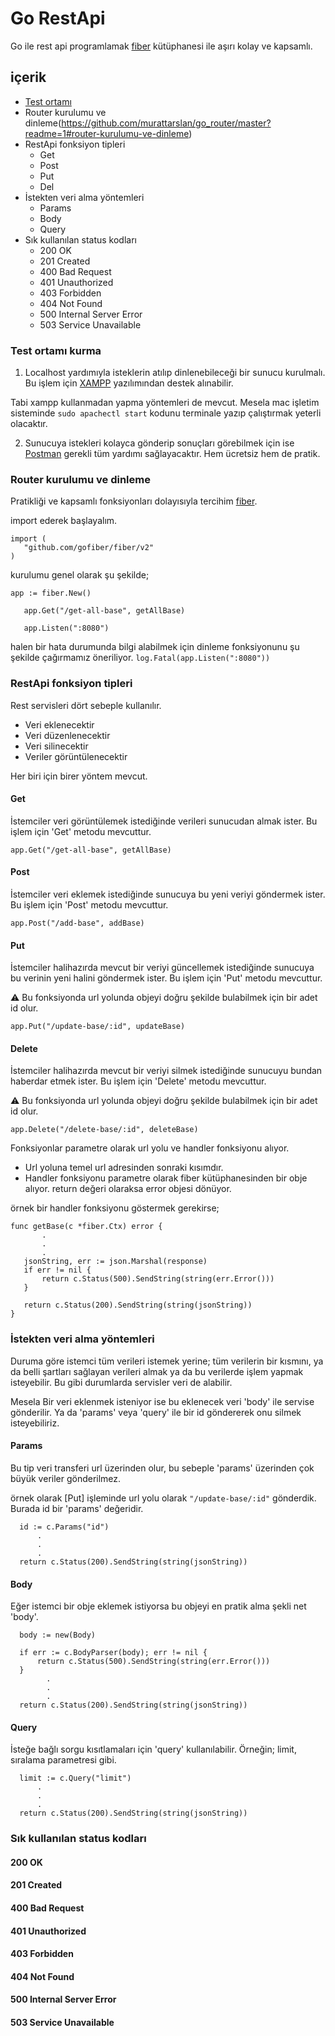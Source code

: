 # Go RestApi

Go ile rest api programlamak [fiber](https://github.com/gofiber/fiber) kütüphanesi ile aşırı kolay ve kapsamlı.

## içerik 

- [Test ortamı](https://github.com/murattarslan/go_router/master?readme=1#test-ortam%C4%B1-kurma)
- Router kurulumu ve dinleme(https://github.com/murattarslan/go_router/master?readme=1#router-kurulumu-ve-dinleme)
- RestApi fonksiyon tipleri
  - Get
  - Post
  - Put
  - Del
- İstekten veri alma yöntemleri
  - Params
  - Body
  - Query
- Sık kullanılan status kodları
  - 200 OK
  - 201 Created
  - 400 Bad Request
  - 401 Unauthorized
  - 403 Forbidden
  - 404 Not Found
  - 500 Internal Server Error
  - 503 Service Unavailable
  
### Test ortamı kurma

1. Localhost yardımıyla isteklerin atılıp dinlenebileceği bir sunucu kurulmalı. Bu işlem için [XAMPP](https://www.apachefriends.org/tr/) yazılımından destek alınabilir.
 
 Tabi xampp kullanmadan yapma yöntemleri de mevcut. Mesela mac işletim sisteminde ``` sudo apachectl start ``` kodunu terminale yazıp çalıştırmak yeterli olacaktır.
 
 2. Sunucuya istekleri kolayca gönderip sonuçları görebilmek için ise [Postman](https://www.postman.com/) gerekli tüm yardımı sağlayacaktır. Hem ücretsiz hem de pratik.
 
 
 ### Router kurulumu ve dinleme
 
 Pratikliği ve kapsamlı fonksiyonları dolayısıyla tercihim [fiber](https://github.com/gofiber/fiber).
 
 import ederek başlayalım.
 ```
 import (
	"github.com/gofiber/fiber/v2"
)
 ```
 
 kurulumu genel olarak şu şekilde;
 ```
 app := fiber.New()

	app.Get("/get-all-base", getAllBase)

	app.Listen(":8080")
 ```
 
 halen bir hata durumunda bilgi alabilmek için dinleme fonksiyonunu şu şekilde çağırmamız öneriliyor. ``` log.Fatal(app.Listen(":8080")) ```
 
 ### RestApi fonksiyon tipleri
 
 Rest servisleri dört sebeple kullanılır.
 - Veri eklenecektir
 - Veri düzenlenecektir
 - Veri silinecektir
 - Veriler görüntülenecektir
 
 Her biri için birer yöntem mevcut.
 
 #### Get
 
 İstemciler veri görüntülemek istediğinde verileri sunucudan almak ister. Bu işlem için 'Get' metodu mevcuttur.
 
 ```
 app.Get("/get-all-base", getAllBase)
 ```
 
 #### Post
 
 İstemciler veri eklemek istediğinde sunucuya bu yeni veriyi göndermek ister. Bu işlem için 'Post' metodu mevcuttur.
 
 ```
 app.Post("/add-base", addBase)
 ```
 
 #### Put
 
 İstemciler halihazırda mevcut bir veriyi güncellemek istediğinde sunucuya bu verinin yeni halini göndermek ister. Bu işlem için 'Put' metodu mevcuttur.
 
 :warning: Bu fonksiyonda url yolunda objeyi doğru şekilde bulabilmek için bir adet id olur.
 
 ```
 app.Put("/update-base/:id", updateBase)
 ```
 
 #### Delete
 
 İstemciler halihazırda mevcut bir veriyi silmek istediğinde sunucuyu bundan haberdar etmek ister. Bu işlem için 'Delete' metodu mevcuttur.
 
 :warning: Bu fonksiyonda url yolunda objeyi doğru şekilde bulabilmek için bir adet id olur.
 
 ```
 app.Delete("/delete-base/:id", deleteBase)
 ```
 
 Fonksiyonlar parametre olarak url yolu ve handler fonksiyonu alıyor. 
 - Url yoluna temel url adresinden sonraki kısımdır.
 - Handler fonksiyonu parametre olarak fiber kütüphanesinden bir obje alıyor. return değeri olaraksa error objesi dönüyor.
 
 örnek bir handler fonksiyonu göstermek gerekirse;
 ```
func getBase(c *fiber.Ctx) error {
        .
        .
        .
	jsonString, err := json.Marshal(response)
	if err != nil {
		return c.Status(500).SendString(string(err.Error()))
	}

	return c.Status(200).SendString(string(jsonString))
}
 ```
 
### İstekten veri alma yöntemleri

 Duruma göre istemci tüm verileri istemek yerine; tüm verilerin bir kısmını, ya da belli şartları sağlayan verileri almak ya da bu verilerde işlem yapmak isteyebilir.
 Bu gibi durumlarda servisler veri de alabilir.
 
 Mesela Bir veri eklenmek isteniyor ise bu eklenecek veri 'body' ile servise gönderilir. Ya da 'params' veya 'query' ile bir id göndererek onu silmek isteyebiliriz.
 
  #### Params
  
  Bu tip veri transferi url üzerinden olur, bu sebeple 'params' üzerinden çok büyük veriler gönderilmez.
  
  örnek olarak [Put] işleminde url yolu olarak ``` "/update-base/:id" ``` gönderdik. Burada id bir 'params' değeridir.
  
  ```
	id := c.Params("id")
        .
        .
        .
	return c.Status(200).SendString(string(jsonString))
  
  ```
  
  #### Body
  
  Eğer istemci bir obje eklemek istiyorsa bu objeyi en pratik alma şekli net 'body'.
  
  ```
	body := new(Body)

	if err := c.BodyParser(body); err != nil {
		return c.Status(500).SendString(string(err.Error()))
	}
          .
          .
          .
	return c.Status(200).SendString(string(jsonString))
  
  ```
  
  #### Query
  
  İsteğe bağlı sorgu kısıtlamaları için 'query' kullanılabilir. Örneğin; limit, sıralama parametresi gibi.
  
  ```
	limit := c.Query("limit")
        .
        .
        .
	return c.Status(200).SendString(string(jsonString))
  
  ```
  
### Sık kullanılan status kodları
  #### 200 OK
  #### 201 Created
  #### 400 Bad Request
  #### 401 Unauthorized
  #### 403 Forbidden
  #### 404 Not Found
  #### 500 Internal Server Error
  #### 503 Service Unavailable
 
 
 
 
 
 
 
 
